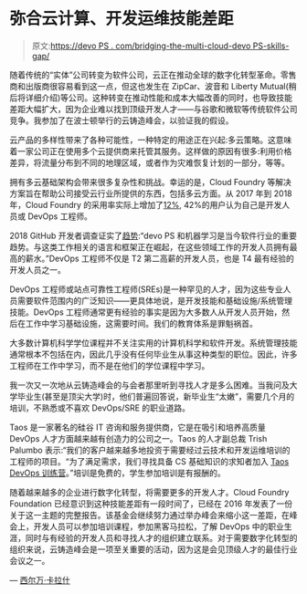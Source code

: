 # 弥合云计算、开发运维技能差距

> 原文:[https://devo PS . com/bridging-the-multi-cloud-devo PS-skills-gap/](https://devops.com/bridging-the-multi-cloud-devops-skills-gap/)

随着传统的“实体”公司转变为软件公司，云正在推动全球的数字化转型革命。零售商和出版商很容易看到这一点，但这也发生在 ZipCar、波音和 Liberty Mutual(稍后将详细介绍)等公司。这种转变在推动性能和成本大幅改善的同时，也导致技能差距大幅扩大，因为企业难以找到顶级开发人才——与谷歌和微软等传统软件公司竞争。我参加了在波士顿举行的云铸造峰会，以验证我的假设。

云产品的多样性带来了各种可能性，一种特定的用途正在兴起:多云策略。这意味着一家公司正在使用多个云提供商来托管其服务。这样做的原因有很多:利用价格差异，将流量分布到不同的地理区域，或者作为灾难恢复计划的一部分，等等。

拥有多云基础架构会带来很多复杂性和挑战。幸运的是，Cloud Foundry 等解决方案旨在帮助公司接受云行业所提供的东西，包括多云方面。从 2017 年到 2018 年，Cloud Foundry 的采用率实际上增加了[12%](https://www.cloudfoundry.org/blog/cloud-foundry-adoption-accelerates-globally-in-every-vertical-as-developers-embrace-cross-platform-flexibility-and-speed-of-app-deployment-according-to-new-global-survey/), 42%的用户认为自己是开发人员或 DevOps 工程师。

2018 GitHub 开发者调查证实了[趋势](https://insights.stackoverflow.com/survey/2018/#overview):“devo PS 和机器学习是当今软件行业的重要趋势。与这类工作相关的语言和框架正在崛起，在这些领域工作的开发人员拥有最高的薪水。”DevOps 工程师不仅是 T2 第二高薪的开发人员，也是 T4 最有经验的开发人员之一。

DevOps 工程师或站点可靠性工程师(SREs)是一种罕见的人才，因为这些专业人员需要软件范围内的广泛知识——更具体地说，是开发技能和基础设施/系统管理技能。DevOps 工程师通常更有经验的事实是因为大多数人从开发人员开始，然后在工作中学习基础设施，这需要时间。我们的教育体系是罪魁祸首。

大多数计算机科学学位课程并不关注实用的计算机科学和软件开发。系统管理技能通常根本不包括在内，因此几乎没有任何毕业生从事这种类型的职位。因此，许多工程师在工作中学习，而不是在他们的学位课程中学习。

我一次又一次地从云铸造峰会的与会者那里听到寻找人才是多么困难。当我问及大学毕业生(甚至是顶尖大学)时，他们普遍回答说，新毕业生“太嫩”，需要几个月的培训，不熟悉或不喜欢 DevOps/SRE 的职业道路。

Taos 是一家著名的硅谷 IT 咨询和服务提供商，它是在吸引和培养高质量 DevOps 人才方面越来越有创造力的公司之一。Taos 的人才副总裁 Trish Palumbo 表示:“我们的客户越来越多地投资于需要经过云技术和开发运维培训的工程师的项目。“为了满足需求，我们寻找具备 CS 基础知识的求知者加入 [Taos DevOps 训练营](https://www.taos.com/boot-camp/)。”培训是免费的，学生参加培训是有报酬的。

随着越来越多的企业进行数字化转型，将需要更多的开发人才。Cloud Foundry Foundation 已经意识到这种技能差距有一段时间了，已经在 2016 年发表了一份关于这一主题的完整报告。该基金会继续努力通过举办峰会来缩小这一差距，在峰会上，开发人员可以参加培训课程，参加黑客马拉松，了解 DevOps 中的职业生涯，同时与有经验的开发人员和寻找人才的组织建立联系。对于需要数字化转型的组织来说，云铸造峰会是一项至关重要的活动，因为这是会见顶级人才的最佳行业会议之一。

— [西尔万·卡拉什](https://devops.com/author/sylvain-kalache/)
